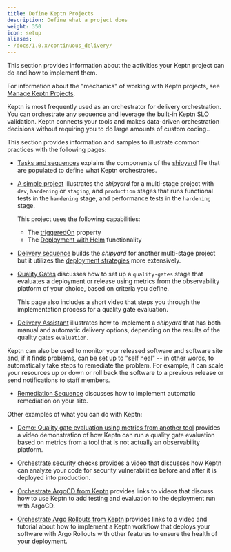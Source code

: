 ```yaml
---
title: Define Keptn Projects
description: Define what a project does
weight: 350
icon: setup
aliases:
- /docs/1.0.x/continuous_delivery/
---
```


This section provides information about the activities your Keptn project can do
and how to implement them.

For information about the "mechanics" of working with Keptn projects,
see [Manage Keptn Projects](../manage/).

Keptn is most frequently used as an orchestrator for delivery orchestration.
You can orchestrate any sequence and leverage the built-in Keptn SLO validation.
Keptn connects your tools and makes data-driven orchestration decisions
without requiring you to do large amounts of custom coding..

This section provides information and samples to illustrate common practices
with the following pages:

* [Tasks and sequences](task-sequence) explains the components of the
  [shipyard](../reference/files/shipyard/) file
  that are populated to define what Keptn orchestrates.

* [A simple project](simple-project) illustrates the *shipyard* for a multi-stage project
  with `dev`, `hardening` or `staging`, and `production` stages
  that runs functional tests in the `hardening` stage,
  and performance tests in the `hardening` stage.

  This project uses the following capabilities:

  * The [triggeredOn](triggers/#use-triggeredon-in-a-sequence) property
  * The [Deployment with Helm](deployment_helm) functionality

* [Delivery sequence](delivery_sequence) builds the *shipyard* for another multi-stage project
  but it utilizes the [deployment strategies](deployment_helm) more extensively.

* [Quality Gates](quality-gates) discusses how to set up a `quality-gates` stage
  that evaluates a deployment or release using metrics from the observability platform of your choice,
  based on criteria you define.

  This page also includes a short video that steps you through the implementation process
  for a quality gate evaluation.

* [Delivery Assistant](delivery_assistant) illustrates how to implement
  a *shipyard* that has both manual and automatic delivery options,
  depending on the results of the quality gates `evaluation`.

Keptn can also be used to monitor your released software and software site
and, if it finds problems, can be set up to "self heal" --
in other words, to automatically take steps to remediate the problem.
For example, it can scale your resources up or down
or roll back the software to a previous release
or send notifications to staff members.

* [Remediation Sequence](remediation-sequence)
  discusses how to implement automatic remediation on your site.

Other examples of what you can do with Keptn:

* [Demo: Quality gate evaluation using metrics from another tool](infracost)
  provides a video demonstration of how Keptn can run a quality gate evaluation
  based on metrics from a tool that is not actually an observability platform.

* [Orchestrate security checks](security) provides a video
  that discusses how Keptn can analyze your code for security vulnerabilities
  before and after it is deployed into production.

* [Orchestrate ArgoCD from Keptn](argocd) provides links to videos
  that discuss how to use Keptn to add testing and evaluation
  to the deployment run with ArgoCD.

* [Orchestrate Argo Rollouts from Keptn](argo-rollouts)
  provides links to a video and tutorial about how to implement a Keptn workflow
  that deploys your software with Argo Rollouts with other features
  to ensure the health of your deployment.

